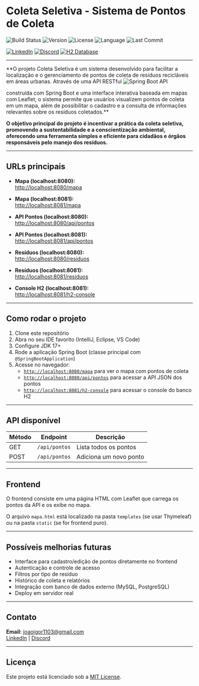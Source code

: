 # Coleta Seletiva - Sistema de Pontos de Coleta

![Build Status](https://img.shields.io/badge/build-passing-brightgreen)
![Version](https://img.shields.io/badge/version-1.0.0-blue)
![License](https://img.shields.io/badge/license-MIT-green)
![Language](https://img.shields.io/badge/language-Java-orange)
![Last Commit](https://img.shields.io/github/last-commit/seunome/coleta-seletiva)

[![LinkedIn](https://img.shields.io/badge/LinkedIn-0077B5?style=for-the-badge&logo=linkedin&logoColor=white)](https://www.linkedin.com/in/joao-igor-25b090250/)
[![Discord](https://img.shields.io/badge/Discord-7289DA?style=for-the-badge&logo=discord&logoColor=white)](https://discord.gg/ah6xP86cqR)
[![H2 Database](https://img.shields.io/badge/H2-Database-2C2F33?style=for-the-badge&logo=database&logoColor=white)](http://localhost:8081/h2-console)

---

**O projeto Coleta Seletiva é um sistema desenvolvido para facilitar a localização e o gerenciamento de pontos de coleta de resíduos recicláveis em áreas urbanas. Através de uma API RESTful
![Spring Boot API](https://img.shields.io/badge/API-RESTful%20Spring%20Boot-brightgreen?logo=springboot&style=flat)

 construída com Spring Boot e uma interface interativa baseada em mapas com Leaflet, o sistema permite que usuários visualizem pontos de coleta em um mapa, além de possibilitar o cadastro e a consulta de informações relevantes sobre os resíduos coletados.**

**O objetivo principal do projeto é incentivar a prática da coleta seletiva, promovendo a sustentabilidade e a conscientização ambiental, oferecendo uma ferramenta simples e eficiente para cidadãos e órgãos responsáveis pelo manejo dos resíduos.**



---

## URLs principais

- **Mapa (localhost:8080):**  
  [http://localhost:8080/mapa](http://localhost:8080/mapa)
- **Mapa (localhost:8081):**  
  [http://localhost:8081/mapa](http://localhost:8081/mapa)

- **API Pontos (localhost:8080):**  
  [http://localhost:8080/api/pontos](http://localhost:8080/api/pontos)
- **API Pontos (localhost:8081):**  
  [http://localhost:8081/api/pontos](http://localhost:8081/api/pontos)

- **Resíduos (localhost:8080):**  
  [http://localhost:8080/residuos](http://localhost:8080/residuos)
- **Resíduos (localhost:8081):**  
  [http://localhost:8081/residuos](http://localhost:8081/residuos)

- **Console H2 (localhost:8081):**  
  [http://localhost:8081/h2-console](http://localhost:8081/h2-console)

---

## Como rodar o projeto

1. Clone este repositório
2. Abra no seu IDE favorito (IntelliJ, Eclipse, VS Code)
3. Configure JDK 17+
4. Rode a aplicação Spring Boot (classe principal com `@SpringBootApplication`)
5. Acesse no navegador:
    - [`http://localhost:8080/mapa`](http://localhost:8080/mapa) para ver o mapa com pontos de coleta
    - [`http://localhost:8080/api/pontos`](http://localhost:8080/api/pontos) para acessar a API JSON dos pontos
    - [`http://localhost:8081/h2-console`](http://localhost:8081/h2-console) para acessar o console do banco H2

---

## API disponível

| Método | Endpoint       | Descrição                  |
|--------|----------------|----------------------------|
| GET    | `/api/pontos`  | Lista todos os pontos       |
| POST   | `/api/pontos`  | Adiciona um novo ponto      |

---

## Frontend

O frontend consiste em uma página HTML com Leaflet que carrega os pontos da API e os exibe no mapa.

O arquivo `mapa.html` está localizado na pasta `templates` (se usar Thymeleaf) ou na pasta `static` (se for frontend puro).

---

## Possíveis melhorias futuras

- Interface para cadastro/edição de pontos diretamente no frontend
- Autenticação e controle de acesso
- Filtros por tipo de resíduo
- Histórico de coleta e relatórios
- Integração com banco de dados externo (MySQL, PostgreSQL)
- Deploy em servidor real

---

## Contato

**Email:** joaoigor1103@gmail.com  
[LinkedIn](https://www.linkedin.com/in/joao-igor-25b090250/) | [Discord](https://discord.gg/ah6xP86cqR)

---

## Licença

Este projeto está licenciado sob a [MIT License](LICENSE).
